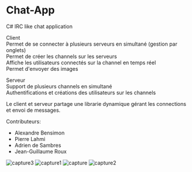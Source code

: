 # Chat-App
C# IRC like chat application

Client<br>
Permet de se connecter à plusieurs serveurs en simultané (gestion par onglets)<br>
Permet de créer les channels sur les serveurs<br>
Affiche les utilisateurs connectés sur la channel en temps réel<br>
Permet d'envoyer des images<br>

Serveur<br>
Support de plusieurs channels en simultané<br>
Authentifications et créations des utilisateurs sur les channels<br>

Le client et serveur partage une librarie dynamique gérant les connections et envoi de messages.

Contributeurs:
- Alexandre Bensimon
- Pierre Lahmi
- Adrien de Sambres
- Jean-Guillaume Roux

![capture3](https://cloud.githubusercontent.com/assets/9430924/9834973/eb985e3c-59a0-11e5-9608-6d6d3031b20e.PNG)
![capture1](https://cloud.githubusercontent.com/assets/9430924/9834974/ed1c9174-59a0-11e5-9617-23ea18f9a616.PNG)
![capture](https://cloud.githubusercontent.com/assets/9430924/9834975/ef7ec0cc-59a0-11e5-8563-9dedeaf4ca1e.PNG)
![capture2](https://cloud.githubusercontent.com/assets/9430924/9835039/65949abe-59a3-11e5-9c45-99cb210e2aec.PNG)
